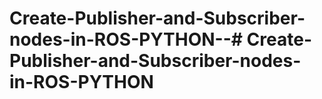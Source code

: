 # Create-Publisher-and-Subscriber-nodes-in-ROS-PYTHON--# Create-Publisher-and-Subscriber-nodes-in-ROS-PYTHON
